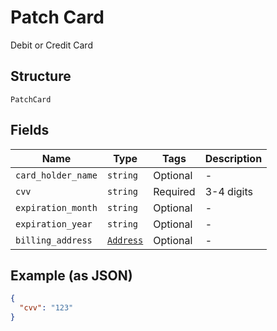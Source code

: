 
# Patch Card

Debit or Credit Card

## Structure

`PatchCard`

## Fields

| Name | Type | Tags | Description |
|  --- | --- | --- | --- |
| `card_holder_name` | `string` | Optional | - |
| `cvv` | `string` | Required | 3-4 digits |
| `expiration_month` | `string` | Optional | - |
| `expiration_year` | `string` | Optional | - |
| `billing_address` | [`Address`](/doc/models/address.md) | Optional | - |

## Example (as JSON)

```json
{
  "cvv": "123"
}
```

